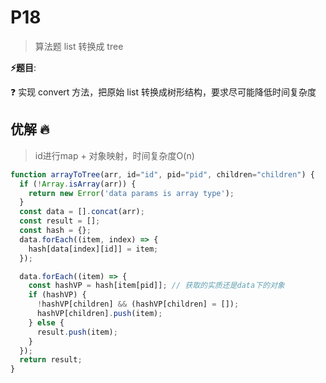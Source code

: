 # P18

> 算法题  list 转换成 tree

**⚡题目**:

❓ 实现 convert 方法，把原始 list 转换成树形结构，要求尽可能降低时间复杂度

## 优解 🔥

> id进行map + 对象映射，时间复杂度O(n)

```js
function arrayToTree(arr, id="id", pid="pid", children="children") {
  if (!Array.isArray(arr)) {
    return new Error('data params is array type');
  }
  const data = [].concat(arr);
  const result = [];
  const hash = {};
  data.forEach((item, index) => {
    hash[data[index][id]] = item;
  });

  data.forEach((item) => {
    const hashVP = hash[item[pid]]; // 获取的实质还是data下的对象
    if (hashVP) {
      !hashVP[children] && (hashVP[children] = []);
      hashVP[children].push(item);
    } else {
      result.push(item);
    }
  });
  return result;
}

```
